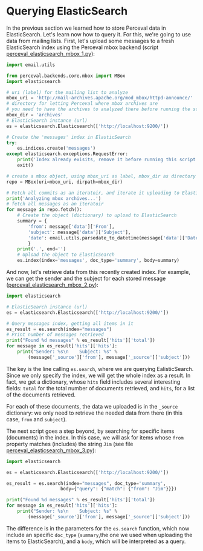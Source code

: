 # Querying ElasticSearch

In the previous section we learned how to store Perceval data in ElasticSearch. Let's learn now how to query it. For this, we're going to use data from mailing lists. First, let's upload some messages to a fresh ElasticSearch index using the Perceval mbox backend \(script [perceval\_elasticsearch\_mbox\_1.py](scripts/perceval_elasticsearch_mbox_1.py)):

```python
import email.utils

from perceval.backends.core.mbox import MBox
import elasticsearch

# uri (label) for the mailing list to analyze
mbox_uri = 'http://mail-archives.apache.org/mod_mbox/httpd-announce/'
# directory for letting Perceval where mbox archives are
# you need to have the archives to analyzed there before running the script
mbox_dir = 'archives'
# ElasticSearch instance (url)
es = elasticsearch.Elasticsearch(['http://localhost:9200/'])

# Create the 'messages' index in ElasticSearch
try:
    es.indices.create('messages')
except elasticsearch.exceptions.RequestError:
    print('Index already exisits, remove it before running this script again.')
    exit()

# create a mbox object, using mbox_uri as label, mbox_dir as directory to scan
repo = MBox(uri=mbox_uri, dirpath=mbox_dir)

# Fetch all commits as an iteratoir, and iterate it uploading to ElasticSearch
print('Analyzing mbox archives...')
# fetch all messages as an iteratoir
for message in repo.fetch():
    # Create the object (dictionary) to upload to ElasticSearch
    summary = {
        'from': message['data']['From'],
        'subject': message['data']['Subject'],
        'date': email.utils.parsedate_to_datetime(message['data']['Date'])
        }
    print('.', end='')
    # Upload the object to ElasticSearch
    es.index(index='messages', doc_type='summary', body=summary)
```

And now, let's retrieve data from this recently created index. For example, we can get the sender and the subject for each stored message 
([perceval_elasticsearch_mbox_2.py](scripts/perceval_elasticsearch_mbox_2.py)\):

```python
import elasticsearch

# ElasticSearch instance (url)
es = elasticsearch.Elasticsearch(['http://localhost:9200/'])

# Query messages index, getting all items in it
es_result = es.search(index="messages")
# Print number of messages retrieved
print("Found %d messages" % es_result['hits']['total'])
for message in es_result['hits']['hits']:
    print("Sender: %s\n    Subject: %s" %
        (message['_source']['from'], message['_source']['subject']))
```

The key is the line calling `es.search`, where we are querying EalisticSearch. Since we only specify the index, we will get the whole index as a result. In fact, we get a dictionary, whose `hits` field includes several interesting fields: `total` for the total number of documents retrieved, and `hits`, for a list of the documents retrieved.

For each of these documents, the data we uploaded is in the `_source` dictionary: we only need to retrieve the needed data from there \(in this case, `from` and `subject`\).

The next script goes a step beyond, by searching for specific items \(documents\) in the index. In this case, we will ask for items whose `from` property matches (includes) the string `Jim` (see file 
[perceval_elasticsearch_mbox_3.py](scripts/perceval_elasticsearch_mbox_3.py)\):

```python
import elasticsearch

es = elasticsearch.Elasticsearch(['http://localhost:9200/'])

es_result = es.search(index="messages", doc_type='summary',
                    body={"query": {"match": {"from": "Jim"}}})

print("Found %d messages" % es_result['hits']['total'])
for message in es_result['hits']['hits']:
    print("Sender: %s\n    Subject: %s" %
        (message['_source']['from'], message['_source']['subject']))
```

The difference is in the parameters for the `es.search` function, which now include an specific `doc_type` \(`summary`,the one we used when uploading the items to ElasticSearch\), and a `body`, which will be interpreted as a query.

